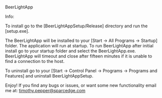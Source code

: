 BeerLightApp

Info: 

To install go to the [BeerLightAppSetup/Release] directory and run the [setup.exe]. 

The BeerLightApp will be installed to your [Start -> All Programs -> Startup] folder. The application will run at startup. 
To run BeerLightApp after initial install go to your startup folder and select the BeerLightApp.exe.
BeerLightApp will timeout and close after fifteen minutes if it is unable to find a connection to the host. 

To uninstall go to your [Start -> Control Panel -> Programs -> Programs and Features] and uninstall BeerLightAppSetup. 

Enjoy! If you find any bugs or issues, or want some new functionality email me at: timothy.pepper@sparcedge.com

